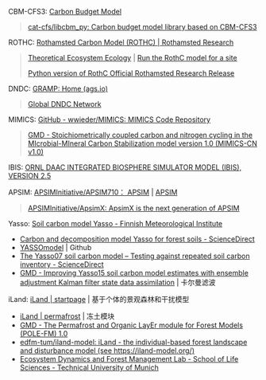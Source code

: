 
CBM-CFS3: [Carbon Budget Model](https://natural-resources.canada.ca/climate-change/climate-change-impacts-forests/carbon-accounting/carbon-budget-model/13107)

> [cat-cfs/libcbm_py: Carbon budget model library based on CBM-CFS3](https://github.com/cat-cfs/libcbm_py)

ROTHC: [Rothamsted Carbon Model (ROTHC) | Rothamsted Research](https://www.rothamsted.ac.uk/rothamsted-carbon-model-rothc)

> [Theoretical Ecosystem Ecology](https://www.bgc-jena.mpg.de/TEE/index.html) | [Run the RothC model for a site](https://www.bgc-jena.mpg.de/TEE/basics/2015/11/19/RothC/)
>
> [Python version of RothC Official Rothamsted Research Release](https://zenodo.org/records/10732265)

DNDC: [GRAMP: Home (ags.io)](http://gramp.ags.io/)

> [Global DNDC Network](https://globaldndc.net/)

MIMICS: [GitHub - wwieder/MIMICS: MIMICS Code Repository](https://github.com/wwieder/MIMICS/)

> [GMD - Stoichiometrically coupled carbon and nitrogen cycling in the MIcrobial-MIneral Carbon Stabilization model version 1.0 (MIMICS-CN v1.0)](https://gmd.copernicus.org/articles/13/4413/2020/)

IBIS: [ORNL DAAC INTEGRATED BIOSPHERE SIMULATOR MODEL (IBIS), VERSION 2.5](https://daac.ornl.gov/MODELS/guides/IBIS_Guide.html)

APSIM: [APSIMInitiative/APSIM710： APSIM](https://github.com/APSIMInitiative/APSIM710) | [APSIM](https://www.apsim.info/)

> [APSIMInitiative/ApsimX: ApsimX is the next generation of APSIM](https://github.com/APSIMInitiative/ApsimX)

Yasso: [Soil carbon model Yasso - Finnish Meteorological Institute](https://en.ilmatieteenlaitos.fi/yasso)

- [Carbon and decomposition model Yasso for forest soils - ScienceDirect](https://www.sciencedirect.com/science/article/pii/S0304380005002012)
- [YASSOmodel](https://github.com/YASSOmodel) | Github
- [The Yasso07 soil carbon model – Testing against repeated soil carbon inventory - ScienceDirect](https://www.sciencedirect.com/science/article/pii/S0378112712005257)
- [GMD - Improving Yasso15 soil carbon model estimates with ensemble adjustment Kalman filter state data assimilation](https://gmd.copernicus.org/articles/13/5959/2020/) | 卡尔曼滤波

iLand: [iLand | startpage](https://iland-model.org/startpage) | 基于个体的景观森林和干扰模型

- [iLand | permafrost](https://iland-model.org/permafrost) | 冻土模块
- [GMD - The Permafrost and Organic LayEr module for Forest Models (POLE-FM) 1.0](https://gmd.copernicus.org/articles/16/2011/2023/)
- [edfm-tum/iland-model: iLand - the individual-based forest landscape and disturbance model (see https://iland-model.org/)](https://github.com/edfm-tum/iland-model)
- [Ecosystem Dynamics and Forest Management Lab - School of Life Sciences - Technical University of Munich](https://github.com/edfm-tum)